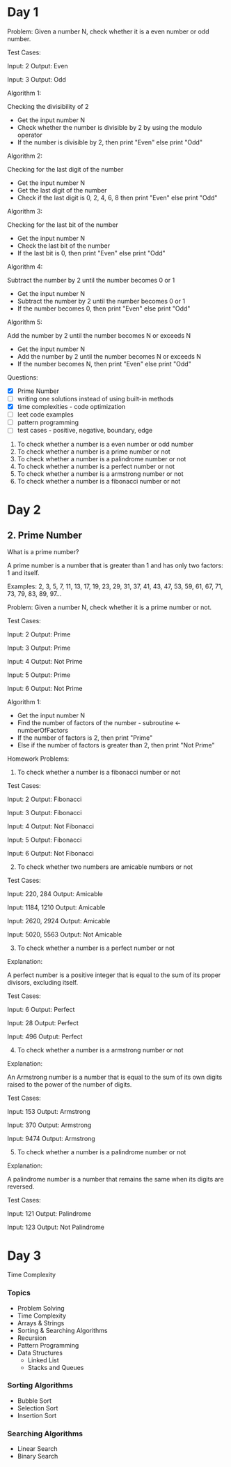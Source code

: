 # Day 1

Problem: Given a number N, check whether it is a even number or odd number.

Test Cases:

Input: 2
Output: Even

Input: 3
Output: Odd

Algorithm 1:

Checking the divisibility of 2

- Get the input number N
- Check whether the number is divisible by 2 by using the modulo operator
- If the number is divisible by 2, then print "Even" else print "Odd"

Algorithm 2:

Checking for the last digit of the number

- Get the input number N
- Get the last digit of the number
- Check if the last digit is 0, 2, 4, 6, 8 then print "Even" else print "Odd"

Algorithm 3:

Checking for the last bit of the number

- Get the input number N
- Check the last bit of the number
- If the last bit is 0, then print "Even" else print "Odd"

Algorithm 4:

Subtract the number by 2 until the number becomes 0 or 1

- Get the input number N
- Subtract the number by 2 until the number becomes 0 or 1
- If the number becomes 0, then print "Even" else print "Odd"

Algorithm 5:

Add the number by 2 until the number becomes N or exceeds N

- Get the input number N
- Add the number by 2 until the number becomes N or exceeds N
- If the number becomes N, then print "Even" else print "Odd"

Questions:

- [x] Prime Number
- [ ] writing one solutions instead of using built-in methods
- [x] time complexities - code optimization
- [ ] leet code examples
- [ ] pattern programming
- [ ] test cases - positive, negative, boundary, edge

1. To check whether a number is a even number or odd number
2. To check whether a number is a prime number or not
3. To check whether a number is a palindrome number or not
4. To check whether a number is a perfect number or not
5. To check whether a number is a armstrong number or not
6. To check whether a number is a fibonacci number or not

# Day 2

## 2. Prime Number

What is a prime number?

A prime number is a number that is greater than 1 and has only two factors: 1 and itself.

Examples: 2, 3, 5, 7, 11, 13, 17, 19, 23, 29, 31, 37, 41, 43, 47, 53, 59, 61, 67, 71, 73, 79, 83, 89, 97...

Problem: Given a number N, check whether it is a prime number or not.

Test Cases:

Input: 2
Output: Prime

Input: 3
Output: Prime

Input: 4
Output: Not Prime

Input: 5
Output: Prime

Input: 6
Output: Not Prime

Algorithm 1:

- Get the input number N
- Find the number of factors of the number - subroutine <- numberOfFactors
- If the number of factors is 2, then print "Prime"
- Else if the number of factors is greater than 2, then print "Not Prime"

Homework Problems:

1. To check whether a number is a fibonacci number or not

Test Cases:

Input: 2
Output: Fibonacci

Input: 3
Output: Fibonacci

Input: 4
Output: Not Fibonacci

Input: 5
Output: Fibonacci

Input: 6
Output: Not Fibonacci

2. To check whether two numbers are amicable numbers or not

Test Cases:

Input: 220, 284
Output: Amicable

Input: 1184, 1210
Output: Amicable

Input: 2620, 2924
Output: Amicable

Input: 5020, 5563
Output: Not Amicable

3. To check whether a number is a perfect number or not

Explanation:

A perfect number is a positive integer that is equal to the sum of its proper divisors, excluding itself.

Test Cases:

Input: 6
Output: Perfect

Input: 28
Output: Perfect

Input: 496
Output: Perfect

4. To check whether a number is a armstrong number or not

Explanation:

An Armstrong number is a number that is equal to the sum of its own digits raised to the power of the number of digits.

Test Cases:

Input: 153
Output: Armstrong

Input: 370
Output: Armstrong

Input: 9474
Output: Armstrong

5. To check whether a number is a palindrome number or not

Explanation:

A palindrome number is a number that remains the same when its digits are reversed.

Test Cases:

Input: 121
Output: Palindrome

Input: 123
Output: Not Palindrome

# Day 3

Time Complexity

### Topics

- Problem Solving
- Time Complexity
- Arrays & Strings
- Sorting & Searching Algorithms
- Recursion
- Pattern Programming
- Data Structures
  - Linked List
  - Stacks and Queues

### Sorting Algorithms

- Bubble Sort
- Selection Sort
- Insertion Sort

### Searching Algorithms

- Linear Search
- Binary Search
